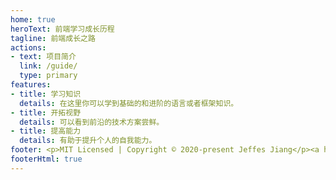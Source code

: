 ```yaml
---
home: true
heroText: 前端学习成长历程
tagline: 前端成长之路
actions:
- text: 项目简介
  link: /guide/
  type: primary
features:
- title: 学习知识
  details: 在这里你可以学到基础的和进阶的语言或者框架知识。
- title: 开拓视野
  details: 可以看到前沿的技术方案尝鲜。
- title: 提高能力
  details: 有助于提升个人的自我能力。
footer: <p>MIT Licensed | Copyright © 2020-present Jeffes Jiang</p><a herf='https://beian.miit.gov.cn/' target='_blank'>苏ICP备19001993号-1</a>
footerHtml: true
---
```

